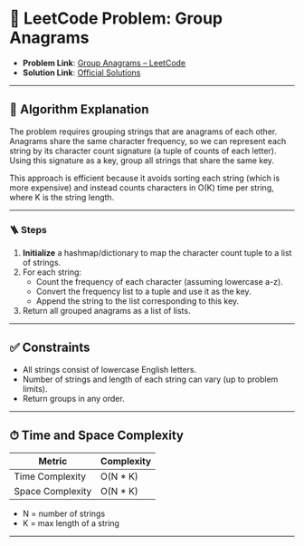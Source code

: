 # 🧩 LeetCode Problem: Group Anagrams

- **Problem Link**: [Group Anagrams – LeetCode](https://leetcode.com/problems/group-anagrams/)
- **Solution Link**: [Official Solutions](https://leetcode.com/problems/group-anagrams/solutions/)

---

## 🧠 Algorithm Explanation

The problem requires grouping strings that are anagrams of each other.  
Anagrams share the same character frequency, so we can represent each string by its character count signature (a tuple of counts of each letter). Using this signature as a key, group all strings that share the same key.

This approach is efficient because it avoids sorting each string (which is more expensive) and instead counts characters in O(K) time per string, where K is the string length.

---

### 🪜 Steps

1. **Initialize** a hashmap/dictionary to map the character count tuple to a list of strings.
2. For each string:
   - Count the frequency of each character (assuming lowercase a-z).
   - Convert the frequency list to a tuple and use it as the key.
   - Append the string to the list corresponding to this key.
3. Return all grouped anagrams as a list of lists.

---

## ✅ Constraints

- All strings consist of lowercase English letters.
- Number of strings and length of each string can vary (up to problem limits).
- Return groups in any order.

---

## ⏱ Time and Space Complexity

| Metric            | Complexity    |
|-------------------|---------------|
| Time Complexity   | O(N * K)      |
| Space Complexity  | O(N * K)      |

- N = number of strings
- K = max length of a string

---
